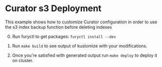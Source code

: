 # Curator s3 Deployment

This example shows how to customize Curator configuration in order to use the s3 index backup function before deleting indexes

0. Run furyctl to get packages: `furyctl install --dev`

1. Run `make build` to see output of kustomize with your modifications.

2. Once you're satisfied with generated output run `make deploy` to deploy it on cluster.
